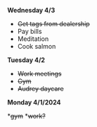**Wednesday 4/3**
* ~~Get tags from dealership~~
* Pay bills
* Meditation 
* Cook salmon

**Tuesday 4/2**

* ~~Work meetings~~
* ~~Gym~~
* ~~Audrey daycare~~


**Monday 4/1/2024**

*~~gym~~
*~~work?~~